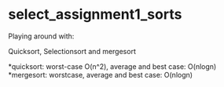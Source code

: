 # select_assignment1_sorts

Playing around with:

Quicksort, Selectionsort and mergesort

*quicksort: worst-case O(n^2), average and best case: O(nlogn)
*mergesort: worstcase, average and best case: O(nlogn)
